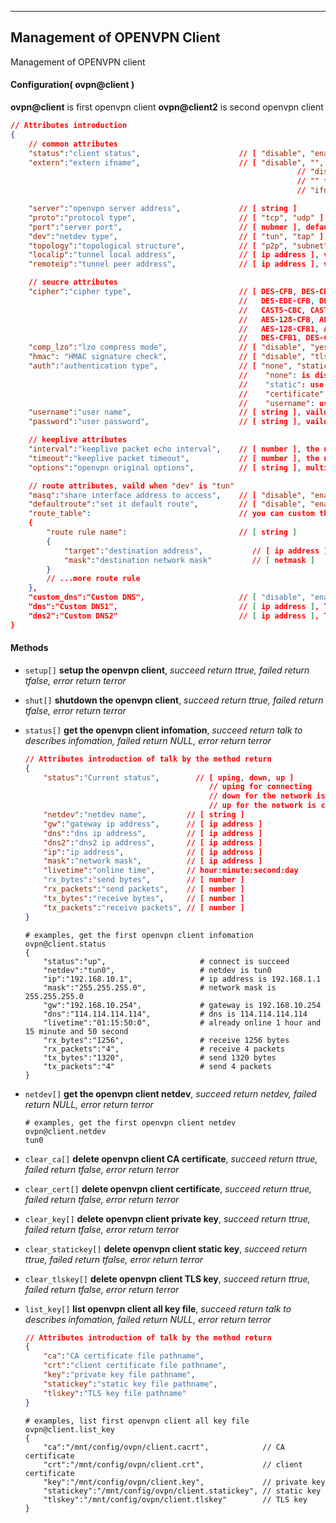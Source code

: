 ***
## Management of OPENVPN Client
Management of OPENVPN client

#### Configuration( ovpn@client )
**ovpn@client** is first openvpn client
**ovpn@client2** is second openvpn client

```json
// Attributes introduction 
{
    // common attributes
    "status":"client status",                      // [ "disable", "enable" ]
    "extern":"extern ifname",                      // [ "disable", "", "ifname@wan", "ifname@lte", ... ],
                                                                // "disable" or space for none
                                                                // "" for is defdault gateway
                                                                // "ifname@wan", "ifname@lte", ... for specified extern interface

    "server":"openvpn server address",             // [ string ]
    "proto":"protocol type",                       // [ "tcp", "udp" ]
    "port":"server port",                          // [ nubmer ], default is 1194
    "dev":"netdev type",                           // [ "tun", "tap" ], "tun" is tunnel, "tap" is bridge to ifname@lan
    "topology":"topological structure",            // [ "p2p", "subnet" ]
    "localip":"tunnel local address",              // [ ip address ], vailed when "topology" is "p2p"
    "remoteip":"tunnel peer address",              // [ ip address ], vailed when "topology" is "p2p"

    // seucre attributes
    "cipher":"cipher type",                        // [ DES-CFB, DES-CBC, RC2-CBC, RC2-CFB, RC2-OFB, DES-EDE-CBC, DES-EDE3-CBC, DES-OFB, 
                                                   //   DES-EDE-CFB, DES-EDE3-CFB, DES-EDE-OFB, DES-EDE3-OFB, DESX-CBC, BF-CBC, BF-CFB, BF-OFB,
                                                   //   CAST5-CBC, CAST5-CFB, CAST5-OFB, RC2-40-CBC, RC2-64-CBC, AES-128-CBC, AES-128-OFB,
                                                   //   AES-128-CFB, AES-192-CBC, AES-192-OFB, AES-192-CFB, AES-256-CBC, AES-256-OFB, AES-256-CFB,
                                                   //   AES-128-CFB1, AES-192-CFB1, AES-256-CFB1, AES-128-CFB8, AES-192-CFB8, AES-256-CFB8,
                                                   //   DES-CFB1, DES-CFB8, DES-EDE3-CFB1, DES-EDE3-CFB8, SEED-CBC, SEED-OFB, SEED-CFB ]
    "comp_lzo":"lzo compress mode",                // [ "disable", "yes", "no", "adaptive" ]
    "hmac": "HMAC signature check",                // [ "disable", "tls-auth", "tls-crypt" ], version2.3 don't supoort "tls-crypt", "tls-auth" and "tls-crypt" need client.tlskey
    "auth":"authentication type",                  // [ "none", "static", "certificate", "username" ]
                                                   //    "none": is disable
                                                   //    "static": use static key, need client.statickey
                                                   //    "certificate": use CA certificate, need client.cacrt/client.crt/client.key
                                                   //    "username": use username and password, need client.cacrt
    "username":"user name",                        // [ string ], vaild when "auth" is "username"
    "password":"user password",                    // [ string ], vaild when "auth" is "username"

    // keeplive attributes
    "interval":"keeplive packet echo interval",    // [ number ], the unit is second
    "timeout":"keeplive packet timeout",           // [ number ], the unit is second
    "options":"openvpn original options",          // [ string ], multiple options are separated by semicolons

    // route attributes, vaild when "dev" is "tun"
    "masq":"share interface address to access",    // [ "disable", "enable" ]
    "defaultroute":"set it default route",         // [ "disable", "enable" ]
    "route_table":                                 // you can custom the route rule on this connect, vaild when "defaultroute" is "disable"
    {
        "route rule name":                         // [ string ]
        {
            "target":"destination address",           // [ ip address ], ip address or network
            "mask":"destination network mask"         // [ netmask ]
        }
        // ...more route rule
    },
    "custom_dns":"Custom DNS",                     // [ "disable", "enable" ]
    "dns":"Custom DNS1",                           // [ ip address ], This is valid when "custom_dns" is "enable"
    "dns2":"Custom DNS2"                           // [ ip address ], This is valid when "custom_dns" is "enable"
}

```


#### **Methods**

+ `setup[]` **setup the openvpn client**, *succeed return ttrue, failed return tfalse, error return terror*

+ `shut[]` **shutdown the openvpn client**, *succeed return ttrue, failed return tfalse, error return terror*

+ `status[]` **get the openvpn client infomation**, *succeed return talk to describes infomation, failed return NULL, error return terror*
    ```json
    // Attributes introduction of talk by the method return
    {
        "status":"Current status",        // [ uping, down, up ]
                                             // uping for connecting
                                             // down for the network is down
                                             // up for the network is connect succeed
        "netdev":"netdev name",         // [ string ]
        "gw":"gateway ip address",      // [ ip address ]
        "dns":"dns ip address",         // [ ip address ]
        "dns2":"dns2 ip address",       // [ ip address ]
        "ip":"ip address",              // [ ip address ]
        "mask":"network mask",          // [ ip address ]
        "livetime":"online time",       // hour:minute:second:day
        "rx_bytes":"send bytes",        // [ number ]
        "rx_packets":"send packets",    // [ number ]
        "tx_bytes":"receive bytes",     // [ number ]
        "tx_packets":"receive packets", // [ number ]
    }
    ```
    ```shell
    # examples, get the first openvpn client infomation
    ovpn@client.status
    {
        "status":"up",                     # connect is succeed
        "netdev":"tun0",                   # netdev is tun0
        "ip":"192.168.10.1",               # ip address is 192.168.1.1
        "mask":"255.255.255.0",            # network mask is 255.255.255.0
        "gw":"192.168.10.254",             # gateway is 192.168.10.254
        "dns":"114.114.114.114",           # dns is 114.114.114.114
        "livetime":"01:15:50:0",           # already online 1 hour and 15 minute and 50 second
        "rx_bytes":"1256",                 # receive 1256 bytes
        "rx_packets":"4",                  # receive 4 packets
        "tx_bytes":"1320",                 # send 1320 bytes
        "tx_packets":"4"                   # send 4 packets
    }
    ```

+ `netdev[]` **get the openvpn client netdev**, *succeed return netdev, failed return NULL, error return terror*
    ```shell
    # examples, get the first openvpn client netdev
    ovpn@client.netdev
    tun0
    ```

+ `clear_ca[]` **delete openvpn client CA certificate**, *succeed return ttrue, failed return tfalse, error return terror*

+ `clear_cert[]` **delete openvpn client certificate**, *succeed return ttrue, failed return tfalse, error return terror*

+ `clear_key[]` **delete openvpn client private key**, *succeed return ttrue, failed return tfalse, error return terror*

+ `clear_statickey[]` **delete openvpn client static key**, *succeed return ttrue, failed return tfalse, error return terror*

+ `clear_tlskey[]` **delete openvpn client TLS key**, *succeed return ttrue, failed return tfalse, error return terror*

+ `list_key[]` **list openvpn client all key file**, *succeed return talk to describes infomation, failed return NULL, error return terror*
    ```json
    // Attributes introduction of talk by the method return
    {
        "ca":"CA certificate file pathname",
        "crt":"client certificate file pathname",
        "key":"private key file pathname",
        "statickey":"static key file pathname",
        "tlskey":"TLS key file pathname"
    }
    ```
    ```shell
    # examples, list first openvpn client all key file
    ovpn@client.list_key
    {
        "ca":"/mnt/config/ovpn/client.cacrt",            // CA certificate
        "crt":"/mnt/config/ovpn/client.crt",             // client certificate
        "key":"/mnt/config/ovpn/client.key",             // private key
        "statickey":"/mnt/config/ovpn/client.statickey", // static key
        "tlskey":"/mnt/config/ovpn/client.tlskey"        // TLS key
    }
    ```

